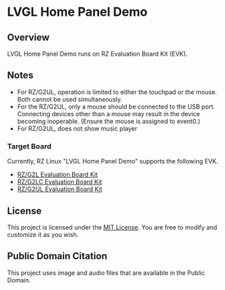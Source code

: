 # LVGL Home Panel Demo

## Overview

LVGL Home Panel Demo runs on RZ Evaluation Board Kit (EVK).

## Notes

- For RZ/G2UL, operation is limited to either the touchpad or the mouse. Both cannot be used simultaneously.
- For the RZ/G2UL, only a mouse should be connected to the USB port. Connecting devices other than a mouse may result in the device becoming inoperable. (Ensure the mouse is assigned to event0.)
- For RZ/G2UL, does not show music player

### Target Board

Currently, RZ Linux "LVGL Home Panel Demo" supports the following EVK.

- [RZ/G2L Evaluation Board Kit](https://www.renesas.com/us/en/products/microcontrollers-microprocessors/rz-mpus/rzg2l-evkit-evaluation-board-kit-rzg2l-mpu)
- [RZ/G2LC Evaluation Board Kit](https://www.renesas.com/en/products/microcontrollers-microprocessors/rz-mpus/rzg2lc-evkit-evaluation-board-kit-rzg2lc-mpu)
- [RZ/G2UL Evaluation Board Kit](https://www.renesas.com/en/products/microcontrollers-microprocessors/rz-mpus/rzg2ul-evkit-evaluation-board-kit-rzg2ul-mpu)

## License

This project is licensed under the [MIT License](LICENSE.txt). You are free to modify and customize it as you wish.

## Public Domain Citation

This project uses image and audio files that are available in the Public Domain.
